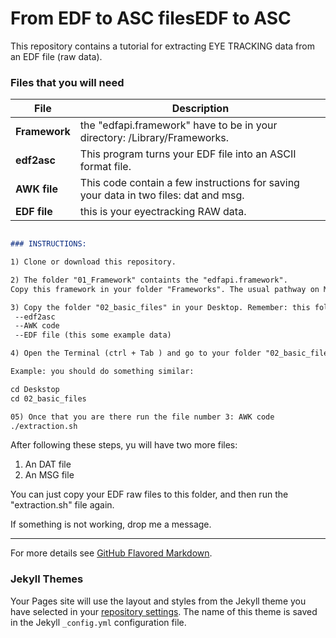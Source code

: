 # From EDF to ASC filesEDF to ASC


This repository contains a tutorial for extracting EYE TRACKING data from an EDF file (raw data). 


### Files that you will need

File | Description
------------ | -------------
**Framework** | the "edfapi.framework" have to be in your directory: /Library/Frameworks.
**edf2asc** | This program turns your EDF file into an ASCII format file.
**AWK file** | This code contain a few instructions for saving your data in two files: dat and msg. 
**EDF file** | this is your eyectracking RAW data.

```markdown

### INSTRUCTIONS:

1) Clone or download this repository.

2) The folder "01_Framework" containts the "edfapi.framework". 
Copy this framework in your folder "Frameworks". The usual pathway on MAC is /Library/Framewroks.

3) Copy the folder "02_basic_files" in your Desktop. Remember: this folder contains three files: 
 --edf2asc
 --AWK code
 --EDF file (this some example data)

4) Open the Terminal (ctrl + Tab ) and go to your folder "02_basic_files". 

Example: you should do something similar:

cd Deskstop
cd 02_basic_files

05) Once that you are there run the file number 3: AWK code
./extraction.sh

```

After following these steps, yu will have two more files:

1) An DAT file
2) An MSG file

You can just copy your EDF raw files to this folder, and then run the "extraction.sh" file again. 

If something is not working, drop me a message.

------------------------------------------------------------------------------------------------------------

For more details see [GitHub Flavored Markdown](https://guides.github.com/features/mastering-markdown/).

### Jekyll Themes

Your Pages site will use the layout and styles from the Jekyll theme you have selected in your [repository settings](https://github.com/franklenin/EDF-to-ASC/settings). The name of this theme is saved in the Jekyll `_config.yml` configuration file.

